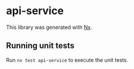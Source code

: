 # api-service

This library was generated with [Nx](https://nx.dev).


## Running unit tests

Run `nx test api-service` to execute the unit tests.

